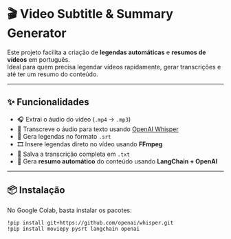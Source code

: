 # 🎬 Video Subtitle & Summary Generator

Este projeto facilita a criação de **legendas automáticas** e **resumos de vídeos** em português.  
Ideal para quem precisa legendar vídeos rapidamente, gerar transcrições e até ter um resumo do conteúdo.

---

## ✨ Funcionalidades
- 🎧 Extrai o áudio do vídeo (`.mp4` → `.mp3`)
- 📝 Transcreve o áudio para texto usando [OpenAI Whisper](https://github.com/openai/whisper)
- 📄 Gera legendas no formato `.srt`
- 🎞️ Insere legendas direto no vídeo usando **FFmpeg**
- 📑 Salva a transcrição completa em `.txt`
- 🧠 Gera **resumo automático** do conteúdo usando **LangChain + OpenAI**

---

## 📦 Instalação

No Google Colab, basta instalar os pacotes:

```bash
!pip install git+https://github.com/openai/whisper.git
!pip install moviepy pysrt langchain openai
